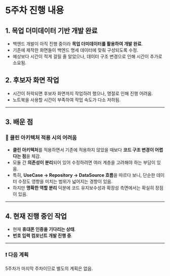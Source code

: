 # 5주차 진행 내용

## 1. 목업 더미데이터 기반 개발 완료  
- 백엔드 개발이 아직 진행 중이라 **목업 더미데이터를 활용하여 개발 완료**.  
- 기존에 제작한 화면들이 백엔드 명세 데이터에 맞춰 구성되도록 수정.  
- 예상보다 시간이 적게 걸릴 줄 알았으나, 데이터 구조 변경으로 인해 시간이 추가로 소요됨.  

## 2. 후보자 화면 작업  
- 시간이 허락되면 후보자 화면까지 작업하려 했으나, 명절로 인해 진행 어려움.  
- 노트북을 사용할 시간이 부족하여 작업 속도가 다소 저하됨.  

---

## 3. 배운 점  
### 🔹 클린 아키텍처 적용 시의 어려움  
- **클린 아키텍처**를 적용하면서 기존에 적용하지 않았을 때보다 **코드 구조 변경이 어렵다는 점**을 체감.  
- 모듈 간 **의존성이 분리**되어 있어 수정하려면 여러 계층을 고려해야 하는 부담이 있음.  
- 특히, **UseCase → Repository → DataSource 흐름**을 따르다 보니, 단순한 데이터 수정도 영향을 미치는 범위가 넓어지는 경향이 있음.  
- 하지만 **명확한 역할 분리** 덕분에 코드 유지보수성과 확장성 측면에서는 확실히 장점이 있음.  

---

## 4. 현재 진행 중인 작업  
- 현재 **휴대폰 인증을 기다리는 상태**.  
- **번호 입력 컴포넌트 개발 진행 중**.  

---

### ❗️ 다음 계획  
5주차가 마지막 주차이므로 별도의 계획은 없음.  